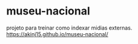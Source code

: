 # museu-nacional
projeto para treinar como indexar midias externas.
<https://akinj15.github.io/museu-nacional/>
